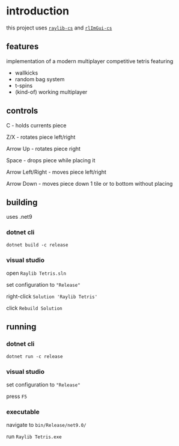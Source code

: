# introduction

this project uses [`raylib-cs`](https://github.com/raylib-cs/raylib-cs) and [`rlImGui-cs`](https://github.com/raylib-extras/rlImGui-cs)

## features

implementation of a modern multiplayer competitive tetris featuring

* wallkicks
* random bag system
* t-spins
* (kind-of) working multiplayer

## controls

C - holds currents piece

Z/X - rotates piece left/right

Arrow Up - rotates piece right

Space - drops piece while placing it

Arrow Left/Right - moves piece left/right

Arrow Down - moves piece down 1 tile or to bottom without placing

## building

uses .net9

### dotnet cli

`dotnet build -c release`

### visual studio

open `Raylib Tetris.sln`

set configuration to `"Release"`

right-click `Solution 'Raylib Tetris'`

click `Rebuild Solution`

## running

### dotnet cli

`dotnet run -c release`

### visual studio

set configuration to `"Release"`

press `F5`

### executable

navigate to `bin/Release/net9.0/`

run `Raylib Tetris.exe`
